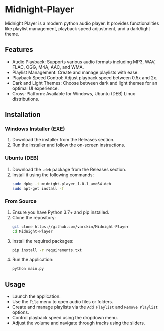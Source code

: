 # Midnight-Player
Midnight Player is a modern python audio player. It provides functionalities like playlist management, playback speed adjustment, and a dark/light theme.

## Features
- Audio Playback: Supports various audio formats including MP3, WAV, FLAC, OGG, M4A, AAC, and WMA.
- Playlist Management: Create and manage playlists with ease.
- Playback Speed Control: Adjust playback speed between 0.5x and 2x.
- Dark and Light Themes: Choose between dark and light themes for an optimal UI experience.
- Cross-Platform: Available for Windows, Ubuntu (DEB) Linux distributions.

## Installation

### Windows Installer (EXE)

1. Download the installer from the Releases section.
2. Run the installer and follow the on-screen instructions.

### Ubuntu (DEB)

1. Download the `.deb` package from the Releases section.
2. Install it using the following commands:
    ```bash
    sudo dpkg -i midnight-player_1.0-1_amd64.deb 
    sudo apt-get install -f
    ```
### From Source

1. Ensure you have Python 3.7+ and pip installed.
2. Clone the repository:
    ```bash
    git clone https://github.com/varckin/Midnight-Player
    cd Midnight-Player
    ```
3. Install the required packages:
    ```bash
    pip install -r requirements.txt
    ```
4. Run the application:
    ```bash
    python main.py
    ```

## Usage

- Launch the application.
- Use the `File` menu to open audio files or folders.
- Create and manage playlists via the `Add Playlist` and `Remove Playlist` options.
- Control playback speed using the dropdown menu.
- Adjust the volume and navigate through tracks using the sliders.
